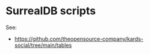 # SurrealDB scripts

See:

- https://github.com/theopensource-company/kards-social/tree/main/tables
